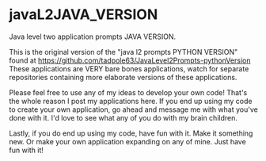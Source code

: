 # javaL2JAVA_VERSION
Java level two application prompts JAVA VERSION.  

This is the original version of the "java l2 prompts PYTHON VERSION" found at https://github.com/tadpole63/JavaLevel2Prompts-pythonVersion
These applications are VERY bare bones applications, watch for separate repositories containing more elaborate versions of these applications.  

Please feel free to use any of my ideas to develop your own code!  That's the whole reason I post my applications here.  If you end up using my code to create your own application, go ahead and message me with what you've done with it.  I'd love to see what any of you do with my brain children.  

Lastly, if you do end up using my code, have fun with it.  Make it something new.  Or make your own application expanding on any of mine.  Just have fun with it!
